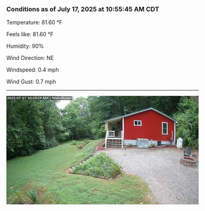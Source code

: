 ### Conditions as of July 17, 2025 at 10:55:45 AM CDT 

Temperature: 81.60 &deg;F

Feels like: 81.60 &deg;F

Humidity: 90%

Wind Direction: NE

Windspeed: 0.4 mph

Wind Gust: 0.7 mph

---

<img src="./images/latest.jpeg"/>

